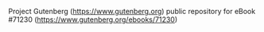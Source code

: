 Project Gutenberg (https://www.gutenberg.org) public repository for
eBook #71230 (https://www.gutenberg.org/ebooks/71230)
